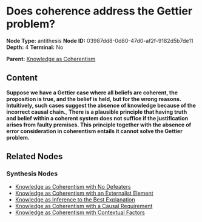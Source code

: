 # Does coherence address the Gettier problem?

**Node Type:** antithesis
**Node ID:** 03987dd8-0d80-47d0-af2f-9182d5b7de11
**Depth:** 4
**Terminal:** No

**Parent:** [Knowledge as Coherentism](knowledge-as-coherentism-synthesis-356ac2d3-6ca7-451e-a317-1b1d6efda777.md)

## Content

**Suppose we have a Gettier case where all beliefs are coherent, the proposition is true, and the belief is held, but for the wrong reasons. Intuitively, such cases suggest the absence of knowledge because of the incorrect causal chain.**, **There is a plausible principle that having truth and belief within a coherent system does not suffice if the justification arises from faulty premises. This principle together with the absence of error consideration in coherentism entails it cannot solve the Gettier problem.**

## Related Nodes

### Synthesis Nodes

- [Knowledge as Coherentism with No Defeaters](knowledge-as-coherentism-with-no-defeaters-synthesis-f2d70fb3-4368-4939-a491-93b2d9e6eaf3.md)
- [Knowledge as Coherentism with an Externalist Element](knowledge-as-coherentism-with-an-externalist-element-synthesis-a129d2c1-fa11-4bd5-8d61-98d5cbd9d239.md)
- [Knowledge as Inference to the Best Explanation](knowledge-as-inference-to-the-best-explanation-synthesis-f2c23214-b4f7-4893-8c60-5c63b5beac41.md)
- [Knowledge as Coherentism with a Causal Requirement](knowledge-as-coherentism-with-a-causal-requirement-synthesis-3b05b92f-8d06-4eee-83c5-9b9966558512.md)
- [Knowledge as Coherentism with Contextual Factors](knowledge-as-coherentism-with-contextual-factors-synthesis-2dd75bc6-5974-4728-b6be-f4c968705289.md)
